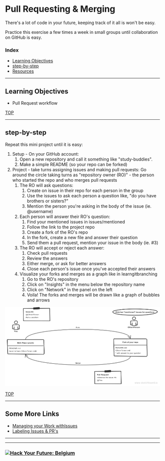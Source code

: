 # Pull Requesting & Merging


There's a lot of code in your future, keeping track of it all is won't be easy.

Practice this exercise a few times a week in small groups until collaboration on GitHub is easy.


### Index
* [Learning Objectives](#learning-objectives)
* [step-by-step](#step-by-step)
* [Resources](#resources)

-------------

## Learning Objectives

* Pull Request workflow

[TOP](#index)

---

## step-by-step


Repeat this mini project until it is easy:
1. Setup - On your GitHub account:
    1. Open a new repository and call it something like "study-buddies".
    2. Make a simple README (so your repo can be forked)
2. Project - take turns assigning issues and making pull requests: Go around the circle taking turns as "repository owner (RO)" - the person who started the repo and who merges pull requests
    1. The RO will ask questions:
        1. Create on issue in their repo for each person in the group
        1. Use the issues to ask each person a question like, "do you have brothers or sisters?"
        1. Mention the person you're asking in the body of the issue (ie. @username)
    2. Each person will answer their RO's question:
        1. Find your mentioned issues in issues/mentioned
        2. Follow the link to the project repo
        3. Create a fork of the RO's repo
        4. In the fork, create a new file and answer their question
        5. Send them a pull request, mention your issue in the body (ie. #3)
    3. The RO will accept or reject each answer:
        1. Check pull requests
        2. Review the answers
        3. Either merge, or ask for better answers
        4. Close each person's issue once you've accepted their answers
    4. Visualize your forks and merges as a graph like in learngitbranching
        1. Go to the RO's repository
        1. Click on "Insights" in the menu below the repository name
        1. Click on "Network" in the panel on the left
        1. Voila!  The forks and merges will be drawn like a graph of bubbles and arrows

![](./gh-chat-board.png)




[TOP](#index)

---

## Some More Links
* [Managing your Work withIssues](https://help.github.com/articles/managing-your-work-with-issues/)
* [Labeling Issues & PR's](https://help.github.com/articles/labeling-issues-and-pull-requests/)

---
---
### <a href="https://hackyourfuture.be" target="_blank"><img src="https://user-images.githubusercontent.com/18554853/63941625-4c7c3d00-ca6c-11e9-9a76-8d5e3632fe70.jpg" width="100" height="100" alt="Hack Your Future: Belgium"></a>
